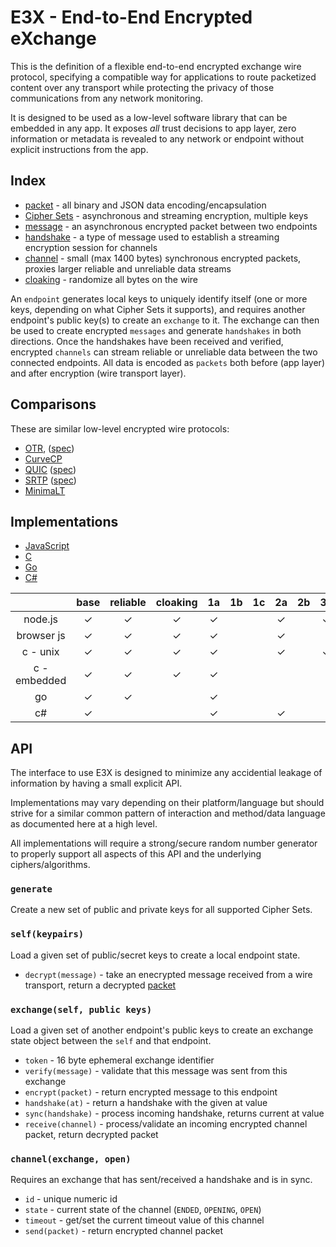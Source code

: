 E3X - End-to-End Encrypted eXchange
===================================

This is the definition of a flexible end-to-end encrypted exchange wire protocol, specifying a compatible way for applications to route packetized content over any transport while protecting the privacy of those communications from any network monitoring.

It is designed to be used as a low-level software library that can be embedded in any app.  It exposes *all* trust decisions to app layer, zero information or metadata is revealed to any network or endpoint without explicit instructions from the app.

## Index

* [packet](../lob.md) - all binary and JSON data encoding/encapsulation
* [Cipher Sets](cs/) - asynchronous and streaming encryption, multiple keys
* [message](messages.md) - an asynchronous encrypted packet between two endpoints
* [handshake](handshake.md) - a type of message used to establish a streaming encryption session for channels
* [channel](channels.md) - small (max 1400 bytes) synchronous encrypted packets, proxies larger reliable and unreliable data streams
* [cloaking](cloaking.md) - randomize all bytes on the wire

An `endpoint` generates local keys to uniquely identify itself (one or more keys, depending on what Cipher Sets it supports), and requires another endpoint's public key(s) to create an `exchange` to it. The exchange can then be used to create encrypted `messages` and generate `handshakes` in both directions.  Once the handshakes have been received and verified, encrypted `channels` can stream reliable or unreliable data between the two connected endpoints.  All data is encoded as `packets` both before (app layer) and after encryption (wire transport layer).

## Comparisons

These are similar low-level encrypted wire protocols:

* [OTR](http://en.wikipedia.org/wiki/Off-the-Record_Messaging), ([spec](https://otr.cypherpunks.ca/Protocol-v3-4.0.0.html))
* [CurveCP](http://curvecp.org)
* [QUIC](http://en.wikipedia.org/wiki/QUIC) ([spec](https://docs.google.com/document/d/1g5nIXAIkN_Y-7XJW5K45IblHd_L2f5LTaDUDwvZ5L6g/edit))
* [SRTP](http://en.wikipedia.org/wiki/Secure_Real-time_Transport_Protocol) ([spec](http://tools.ietf.org/html/rfc3711))
* [MinimaLT](https://www.ethos-os.org/~solworth/minimalt-20131031.pdf)

## Implementations

* [JavaScript](https://github.com/telehash/e3x-js)
* [C](https://github.com/telehash/telehash-c/blob/master/src/e3x.h)
* [Go](https://github.com/telehash/gogotelehash/tree/master/e3x)
* [C#](https://github.com/telehash/telehash.net/tree/master/Telehash.Net/E3X)


|              | base | reliable | cloaking | 1a | 1b | 1c | 2a | 2b | 3a |
|:------------:|:----:|:--------:|:--------:|:--:|:--:|:--:|:--:|:--:|:--:|
|    node.js   |   ✓  |     ✓    |     ✓    |  ✓ |    |    | ✓ |    | ✓ |
| browser js   |   ✓  |     ✓    |     ✓    |  ✓ |    |    | ✓ |    |   |
|   c - unix   |   ✓  |    ✓    |     ✓    |  ✓ |    |    | ✓ |    | ✓ |
| c - embedded |   ✓  |    ✓    |     ✓    |  ✓ |    |    |    |    |    |
|      go      |   ✓  |     ✓    |          |  ✓ |    |    |    |    |    |
|      c#      |   ✓  |         |          |  ✓ |    |    | ✓ |    |    |

## API 

The interface to use E3X is designed to minimize any accidential leakage of information by having a small explicit API.

Implementations may vary depending on their platform/language but should strive for a similar common pattern of interaction and method/data language as documented here at a high level.

All implementations will require a strong/secure random number generator to properly support all aspects of this API and the underlying ciphers/algorithms.

### `generate`

Create a new set of public and private keys for all supported Cipher Sets.

### `self(keypairs)`

Load a given set of public/secret keys to create a local endpoint state.

* `decrypt(message)` - take an enecrypted message received from a wire transport, return a decrypted [packet](../lob.md)

### `exchange(self, public keys)`

Load a given set of another endpoint's public keys to create an exchange state object between the `self` and that endpoint.

* `token` - 16 byte ephemeral exchange identifier
* `verify(message)` - validate that this message was sent from this exchange
* `encrypt(packet)` - return encrypted message to this endpoint
* `handshake(at)` - return a handshake with the given at value
* `sync(handshake)` - process incoming handshake, returns current at value
* `receive(channel)` - process/validate an incoming encrypted channel packet, return decrypted packet

### `channel(exchange, open)`

Requires an exchange that has sent/received a handshake and is in sync.

* `id` - unique numeric id
* `state` - current state of the channel (`ENDED`, `OPENING`, `OPEN`)
* `timeout` - get/set the current timeout value of this channel
* `send(packet)` - return encrypted channel packet
